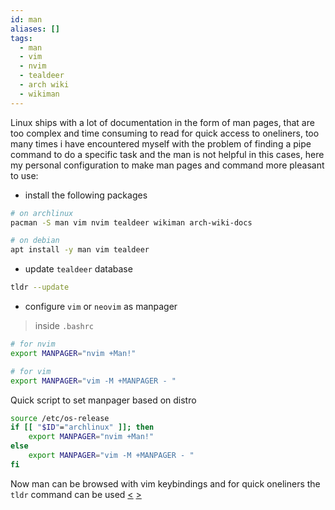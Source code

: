 ```yaml
---
id: man
aliases: []
tags:
  - man
  - vim
  - nvim
  - tealdeer
  - arch wiki
  - wikiman
---
```


Linux ships with a lot of documentation in the form of man pages, that are too complex and time consuming to read for quick access to oneliners, too many times i have encountered myself with the problem of finding a pipe command to do a specific task and the man is not helpful in this cases, here my personal configuration to make man pages and command more pleasant to use:

- install the following packages

```bash
# on archlinux
pacman -S man vim nvim tealdeer wikiman arch-wiki-docs

# on debian
apt install -y man vim tealdeer
```

- update `tealdeer` database

```bash
tldr --update
```

- configure `vim` or `neovim` as manpager

>inside `.bashrc`
```bash
# for nvim
export MANPAGER="nvim +Man!"

# for vim
export MANPAGER="vim -M +MANPAGER - "
```

Quick script to set manpager based on distro

```bash
source /etc/os-release
if [[ "$ID"="archlinux" ]]; then
	export MANPAGER="nvim +Man!"
else
	export MANPAGER="vim -M +MANPAGER - "
fi
```

Now man can be browsed with vim keybindings and for quick oneliners the `tldr` command can be used
[<](pages/tecnologie_basi_dati/b+tree.md) [>](pages/tecnologie_basi_dati/indici_hash.md)
